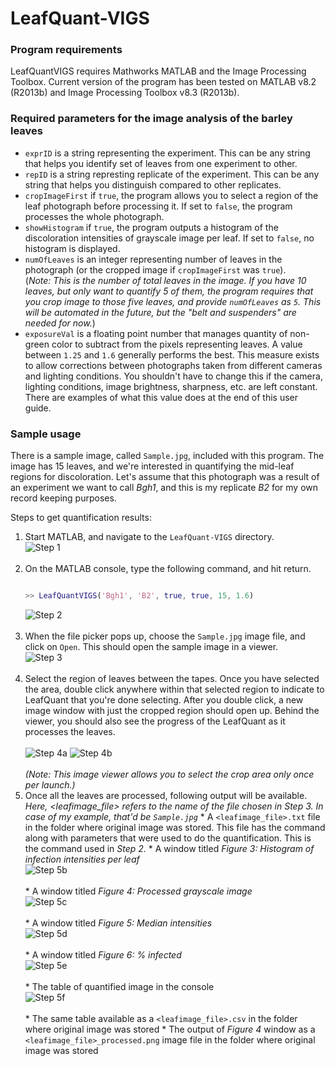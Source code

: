 # LeafQuant-VIGS

### Program requirements
LeafQuantVIGS requires Mathworks MATLAB and the Image Processing Toolbox. Current version of the program has been tested on MATLAB v8.2 (R2013b) and Image Processing Toolbox v8.3 (R2013b).

### Required parameters for the image analysis of the barley leaves
  * `exprID` is a string representing the experiment. This can be any string that helps you identify set of leaves from one experiment to other.
  * `repID` is a string represting replicate of the experiment. This can be any string that helps you distinguish compared to other replicates.
  * `cropImageFirst` if `true`, the program allows you to select a region of the leaf photograph before processing it. If set to `false`, the program processes the whole photograph.
  * `showHistogram` if `true`, the program outputs a histogram of the discoloration intensities of grayscale image per leaf. If set to `false`, no histogram is displayed.
  * `numOfLeaves` is an integer representing number of leaves in the photograph (or the cropped image if `cropImageFirst` was `true`). <br/> (_Note: This is the number of total leaves in the image. If you have 10 leaves, but only want to quantify 5 of them, the program requires that you crop image to those five leaves, and provide `numOfLeaves` as `5`. This will be automated in the future, but the "belt and suspenders" are needed for now._)
  * `exposureVal` is a floating point number that manages quantity of non-green color to subtract from the pixels representing leaves. A value between `1.25` and `1.6` generally performs the best. This measure exists to allow corrections between photographs taken from different cameras and lighting conditions. You shouldn't have to change this if the camera, lighting conditions, image brightness, sharpness, etc. are left constant. There are examples of what this value does at the end of this user guide.

### Sample usage
There is a sample image, called `Sample.jpg`, included with this program. The image has 15 leaves, and we're interested in quantifying the mid-leaf regions for discoloration. Let's assume that this photograph was a result of an experiment we want to call _Bgh1_, and this is my replicate _B2_ for my own record keeping purposes.

Steps to get quantification results:

  1. Start MATLAB, and navigate to the `LeafQuant-VIGS` directory.<br/>![Step 1](images/step1.png)<br/><br/>
  2. On the MATLAB console, type the following command, and hit return. <br />
     ```matlab
     
     >> LeafQuantVIGS('Bgh1', 'B2', true, true, 15, 1.6)
     
     ```
     ![Step 2](images/step2.png)<br/><br/>
  3. When the file picker pops up, choose the `Sample.jpg` image file, and click on `Open`. This should open the sample image in a viewer.<br/>![Step 3](images/step3.png)<br/><br/>
  4. Select the region of leaves between the tapes. Once you have selected the area, double click anywhere within that selected region to indicate to LeafQuant that you're done selecting. After you double click, a new image window with just the cropped region should open up. Behind the viewer, you should also see the progress of the LeafQuant as it processes the leaves.
<br/><br/>![Step 4a](images/step4a.png) ![Step 4b](images/step4b.png)<br/><br/>_(Note: This image viewer allows you to select the crop area only once per launch.)_
  5. Once all the leaves are processed, following output will be available. <br/> *Here, \<leafimage_file\> refers to the name of the file chosen in Step 3. In case of my example, that'd be `Sample.jpg`*
    * A `<leafimage_file>.txt` file in the folder where original image was stored. This file has the command along with parameters that were used to do the quantification. This is the command used in _Step 2_.
    * A window titled _Figure 3: Histogram of infection intensities per leaf_<br/>![Step 5b](images/step5b.png)<br/><br/>
    * A window titled _Figure 4: Processed grayscale image_<br/>![Step 5c](images/step5c.png)<br/><br/>
    * A window titled _Figure 5: Median intensities_<br/>![Step 5d](images/step5d.png)<br/><br/>
    * A window titled _Figure 6: % infected_<br/>![Step 5e](images/step5e.png)<br/><br/>
    * The table of quantified image in the console<br/>![Step 5f](images/step5f.png)<br/><br/>
    * The same table available as a `<leafimage_file>.csv` in the folder where original image was stored
    * The output of _Figure 4_ window as a `<leafimage_file>_processed.png` image file in the folder where original image was stored

